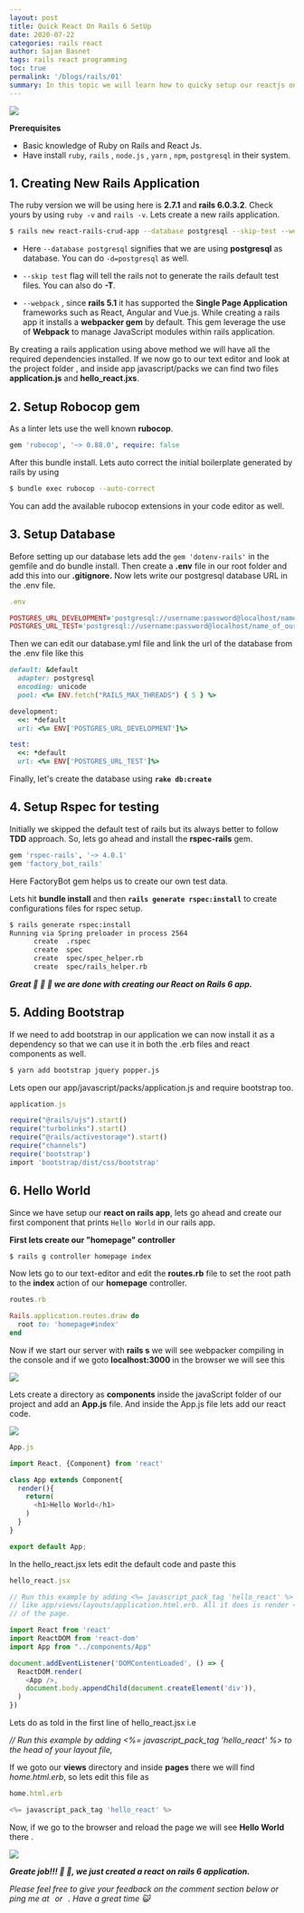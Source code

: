 ```yaml
---
layout: post
title: Quick React On Rails 6 SetUp
date: 2020-07-22
categories: rails react
author: Sajan Basnet
tags: rails react programming
toc: true
permalink: '/blogs/rails/01'
summary: In this topic we will learn how to quicky setup our reactjs on rails 6 application and use react components to print Hello World in our rails app.
---
```


<img class= "img-fluid img-thumbnail" src="{{site.baseurl}}/assets/img/ronronr.jpeg">

**Prerequisites** 
- Basic knowledge of Ruby on Rails and React Js.
- Have install `ruby`, `rails` , `node.js` , `yarn` , `npm`,  `postgresql` in their system.

## 1. Creating New Rails Application

The ruby version we will be  using here is **2.7.1** and  **rails 6.0.3.2**. Check yours by using `ruby -v` and `rails -v`. Lets create a new rails application.

```bash
$ rails new react-rails-crud-app --database postgresql --skip-test --webpack=react
```

* Here `--database postgresql` signifies that we are using **postgresql** as database. You can do `-d=postgresql` as well.

* `--skip test` flag will tell the rails not to generate the rails default test files. You can also do **-T**.

* `--webpack` , since **rails 5.1** it has supported the **Single Page Application** frameworks such as React, Angular and Vue.js. While creating  a rails app it installs a **webpacker gem** by default. This gem leverage  the use of **Webpack** to manage JavaScript modules within rails application. 

By creating a rails application using above method we will have all the required dependencies installed. If we now go to our text editor and look at the project folder , and inside app javascript/packs we can find two files **application.js**  and **hello_react.jxs**. 

## 2. Setup Robocop gem

As a linter lets use the well known **rubocop**. 

```ruby 
gem 'rubocop', '~> 0.88.0', require: false
```

After this bundle install. Lets auto correct the initial boilerplate generated by rails by using 

```bash
$ bundle exec rubocop --auto-correct     
```

You can add the available rubocop extensions in your code editor as well.  

## 3. Setup Database

Before setting up our database lets add the `gem 'dotenv-rails'` in the gemfile and do bundle install.  Then create a **.env** file in our root folder and add  this into our **.gitignore.** Now lets write our postgresql database URL in the .env file.

```ruby
.env

POSTGRES_URL_DEVELOPMENT='postgresql://username:password@localhost/name_of_our_db_development'
POSTGRES_URL_TEST='postgresql://username:password@localhost/name_of_our_db_test'
```

Then we can edit our database.yml file and link the url of the database from the .env file like this 

```ruby 
default: &default
  adapter: postgresql
  encoding: unicode
  pool: <%= ENV.fetch("RAILS_MAX_THREADS") { 5 } %>

development:
  <<: *default
  url: <%= ENV['POSTGRES_URL_DEVELOPMENT']%>

test:
  <<: *default
  url: <%= ENV['POSTGRES_URL_TEST']%>

```

Finally, let's create the database using  **`rake db:create`**

## 4. Setup Rspec for testing 

Initially we skipped the default test of rails but its always better to follow **TDD** approach. So, lets go ahead and install the **rspec-rails** gem. 

```ruby 
gem 'rspec-rails', '~> 4.0.1'
gem 'factory_bot_rails'
```

Here FactoryBot gem helps us to create our own test data. 

Lets hit **bundle install** and then **`rails generate rspec:install`** to create configurations files for rspec setup.

```bash
$ rails generate rspec:install
Running via Spring preloader in process 2564
      create  .rspec
      create  spec
      create  spec/spec_helper.rb
      create  spec/rails_helper.rb
```

***Great :tada: :clap: :tada:  we are done with creating our React on Rails 6 app.***

## 5. Adding Bootstrap

If we need to add bootstrap in our application we can now install it as a dependency so that we can use it in both the .erb files and react components as well.

```bash
$ yarn add bootstrap jquery popper.js
```

Lets open our app/javascript/packs/application.js and require bootstrap too. 

```ruby
application.js

require("@rails/ujs").start()
require("turbolinks").start()
require("@rails/activestorage").start()
require("channels")
require('bootstrap')
import 'bootstrap/dist/css/bootstrap'
```

## 6. Hello World

Since we have setup our **react on rails app**, lets go ahead and create our first component that prints `Hello World` in our rails app.

**First lets create our "homepage" controller**

```bash
$ rails g controller homepage index 
```

Now lets go to our text-editor and edit the **routes.rb** file to set the root path to the **index** action of our **homepage** controller.

```ruby
routes.rb 

Rails.application.routes.draw do
  root to: 'homepage#index'
end

```

Now if we start our server with **rails s** we will see webpacker compiling in the console and if we goto **localhost:3000**  in the browser we will see this 

<img class= "img-fluid img-thumbnail" src="{{site.baseurl}}/assets/img/react-home.png">


Lets create a directory as **components** inside the javaScript folder of our project and add an **App.js** file. And inside the App.js file lets add our react code.

<img class= "img-fluid img-thumbnail" src="{{site.baseurl}}/assets/img/path-js.png">

```javascript
App.js 

import React, {Component} from 'react'

class App extends Component{
  render(){
    return(
      <h1>Hello World</h1>
    )
  }
}

export default App;
```

In the hello_react.jsx  lets edit the default code and paste this 

```javascript 
hello_react.jsx

// Run this example by adding <%= javascript_pack_tag 'hello_react' %> to the head of your layout file,
// like app/views/layouts/application.html.erb. All it does is render <div>Hello React</div> at the bottom
// of the page.

import React from 'react'
import ReactDOM from 'react-dom'
import App from "../components/App"

document.addEventListener('DOMContentLoaded', () => {
  ReactDOM.render(
    <App />,
    document.body.appendChild(document.createElement('div')),
  )
})

```

Lets do as told in the first line of hello_react.jsx i.e

*// Run this example by adding <%= javascript_pack_tag 'hello_react' %> to the head of your layout file,*

If we goto our **views** directory and inside **pages** there we will find *home.html.erb*, so lets edit this file as 

```javascript
home.html.erb 

<%= javascript_pack_tag 'hello_react' %> 
```

Now, if we go to the browser and reload the page we will see **Hello World** there .

<img class= "img-fluid img-thumbnail" src="{{site.baseurl}}/assets/img/react-hello.png">

***Greate job!!! :tada: :tada:, we just created a react on rails 6 application.***

*Please feel free to give your feedback on the comment section below or ping me at <a aria-label="Send email" href="mailto:sajanbasnet75@gmail.com"><i class="icon fa fa-envelope" style="font-size:32px; margin: 0px 3px;"></i></a> or  <a aria-label="My LinkedIn" target="_blank" href="https://www.linkedin.com/in/sajan-basnet-b4b1b0148/"><i class="icon fa fa-linkedin-square" style="font-size:32px; margin: 0px 3px;" aria-hidden="true"></i></a>. Have a great time :smiley_cat:*
